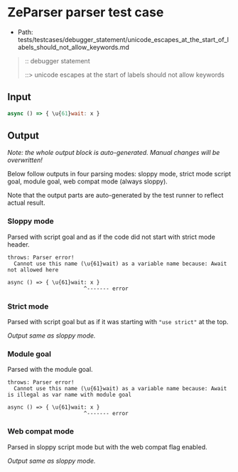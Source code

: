 # ZeParser parser test case

- Path: tests/testcases/debugger_statement/unicode_escapes_at_the_start_of_labels_should_not_allow_keywords.md

> :: debugger statement
>
> ::> unicode escapes at the start of labels should not allow keywords

## Input

`````js
async () => { \u{61}wait: x }
`````

## Output

_Note: the whole output block is auto-generated. Manual changes will be overwritten!_

Below follow outputs in four parsing modes: sloppy mode, strict mode script goal, module goal, web compat mode (always sloppy).

Note that the output parts are auto-generated by the test runner to reflect actual result.

### Sloppy mode

Parsed with script goal and as if the code did not start with strict mode header.

`````
throws: Parser error!
  Cannot use this name (\u{61}wait) as a variable name because: Await not allowed here

async () => { \u{61}wait: x }
                        ^------- error
`````

### Strict mode

Parsed with script goal but as if it was starting with `"use strict"` at the top.

_Output same as sloppy mode._

### Module goal

Parsed with the module goal.

`````
throws: Parser error!
  Cannot use this name (\u{61}wait) as a variable name because: Await is illegal as var name with module goal

async () => { \u{61}wait: x }
                        ^------- error
`````


### Web compat mode

Parsed in sloppy script mode but with the web compat flag enabled.

_Output same as sloppy mode._

